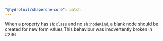 ```yaml
---
"@hydrofoil/shaperone-core": patch
---
```


When a property has `sh:class` and no `sh:nodeKind`, a blank node should be created for new form values
This behaviour was inadvertently broken in #236
